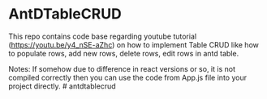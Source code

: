 # AntDTableCRUD
This repo contains code base regarding youtube tutorial (https://youtu.be/y4_nSE-aZhc) on how to implement Table CRUD like how to populate rows, add new rows, delete rows, edit rows in antd table.

Notes: If somehow due to difference in react versions or so, it is not compiled correctly then you can use the code from App.js file into your project directly.
#   a n t d t a b l e c r u d  
 